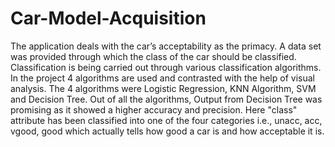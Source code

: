# Car-Model-Acquisition
The application deals with the car’s acceptability as the primacy. A data set was provided through which the class of the car should be classified. Classification is being carried out through various classification algorithms. In the project 4 algorithms are used and contrasted with the help of visual analysis. The 4 algorithms were Logistic Regression, KNN Algorithm, SVM and Decision Tree. Out of all the algorithms, Output from Decision Tree was promising as it showed a higher accuracy and precision. Here "class" attribute has been classified into one of the four categories i.e., unacc,  acc, vgood, good which actually tells how good a car is and how acceptable it is.
